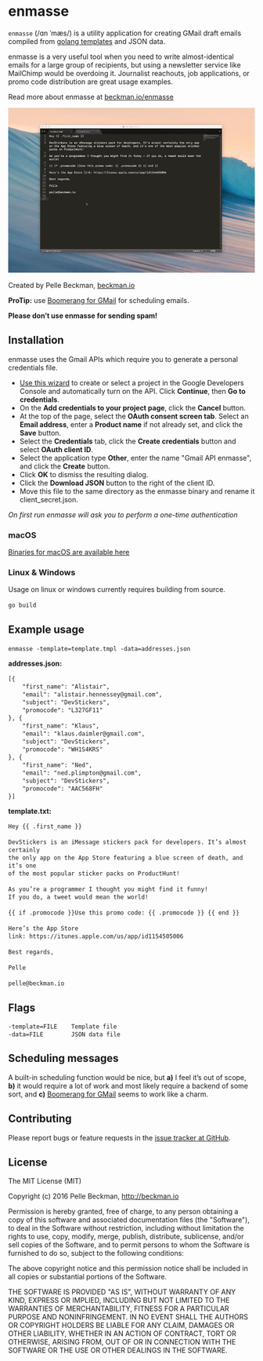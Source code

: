 # enmasse

`enmasse` (/ɑn ˈmæs/) is a utility application for creating GMail draft emails compiled from [golang templates](https://golang.org/pkg/text/template/) and JSON data.

enmasse is a very useful tool when you need to write almost-identical emails for a large group of recipients, but using a newsletter service like MailChimp would be overdoing it. Journalist reachouts, job applications, or promo code distribution are great usage examples.

Read more about enmasse at [beckman.io/enmasse](http://beckman.io/enmasse)

![image](./enmasse-video.gif)

Created by Pelle Beckman, [beckman.io](http://beckman.io)

**ProTip:** use [Boomerang for GMail](http://www.boomeranggmail.com/) for scheduling emails.

**Please don’t use enmasse for sending spam!**

## Installation

enmasse uses the Gmail APIs which require you to generate a personal credentials file.

* [Use this wizard](https://console.developers.google.com/start/api?id=gmail) to create or select a project in the Google Developers Console and automatically turn on the API. Click **Continue**, then **Go to credentials**.
* On the **Add credentials to your project page**, click the **Cancel** button.
* At the top of the page, select the **OAuth consent screen tab**. Select an **Email address**, enter a **Product name** if not already set, and click the **Save** button.
* Select the **Credentials** tab, click the **Create credentials** button and select **OAuth client ID**.
* Select the application type **Other**, enter the name "Gmail API enmasse", and click the **Create** button.
* Click **OK** to dismiss the resulting dialog.
* Click the **Download JSON** button to the right of the client ID.
* Move this file to the same directory as the enmasse binary and rename it client_secret.json.

*On first run enmasse will ask you to perform a one-time authentication*

### macOS

[Binaries for macOS are available here](https://github.com/pbeck/enmasse/releases)

### Linux & Windows

Usage on linux or windows currently requires building from source.

`go build`

## Example usage

`enmasse -template=template.tmpl -data=addresses.json`

**addresses.json:**

```
[{
    "first_name": "Alistair",
    "email": "alistair.hennessey@gmail.com",
    "subject": "DevStickers",
    "promocode": "L327GF11"
}, {
	"first_name": "Klaus",
    "email": "klaus.daimler@gmail.com",
    "subject": "DevStickers",
    "promocode": "WH1S4KRS"
}, {
    "first_name": "Ned",
    "email": "ned.plimpton@gmail.com",
    "subject": "DevStickers",
    "promocode": "AAC568FH"
}]
```

**template.txt:**


```
Hey {{ .first_name }}

DevStickers is an iMessage stickers pack for developers. It’s almost certainly
the only app on the App Store featuring a blue screen of death, and it’s one
of the most popular sticker packs on ProductHunt!

As you’re a programmer I thought you might find it funny!
If you do, a tweet would mean the world! 

{{ if .promocode }}Use this promo code: {{ .promocode }} {{ end }}

Here’s the App Store link: https://itunes.apple.com/us/app/id1154505006 

Best regards,

Pelle

pelle@beckman.io
```

    
## Flags

    -template=FILE    Template file
    -data=FILE        JSON data file

## Scheduling messages

A built-in scheduling function would be nice, but **a)** I feel it’s out of scope, **b)** it would require a lot of work and most likely require a backend of some sort, and  **c)** [Boomerang for GMail](http://www.boomeranggmail.com/) seems to work like a charm.

## Contributing

Please report bugs or feature requests in the [issue tracker at GitHub](https://github.com/pbeck/enmasse/issues).

## License

The MIT License (MIT)

Copyright (c) 2016 Pelle Beckman, http://beckman.io

Permission is hereby granted, free of charge, to any person obtaining a copy of this software and associated documentation files (the "Software"), to deal in the Software without restriction, including without limitation the rights to use, copy, modify, merge, publish, distribute, sublicense, and/or sell copies of the Software, and to permit persons to whom the Software is furnished to do so, subject to the following conditions:

The above copyright notice and this permission notice shall be included in all copies or substantial portions of the Software.

THE SOFTWARE IS PROVIDED "AS IS", WITHOUT WARRANTY OF ANY KIND, EXPRESS OR IMPLIED, INCLUDING BUT NOT LIMITED TO THE WARRANTIES OF MERCHANTABILITY, FITNESS FOR A PARTICULAR PURPOSE AND NONINFRINGEMENT. IN NO EVENT SHALL THE AUTHORS OR COPYRIGHT HOLDERS BE LIABLE FOR ANY CLAIM, DAMAGES OR OTHER LIABILITY, WHETHER IN AN ACTION OF CONTRACT, TORT OR OTHERWISE, ARISING FROM, OUT OF OR IN CONNECTION WITH THE SOFTWARE OR THE USE OR OTHER DEALINGS IN THE SOFTWARE.